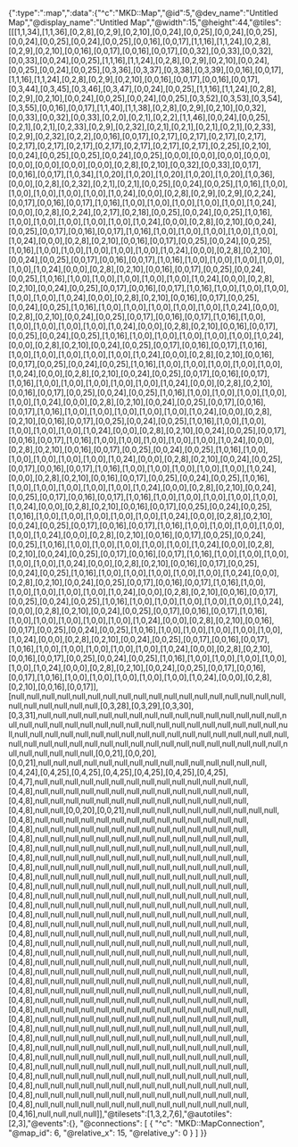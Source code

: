 {":type":":map",":data":{"^c":"MKD::Map","@id":5,"@dev_name":"Untitled Map","@display_name":"Untitled Map","@width":15,"@height":44,"@tiles":[[[1,1,34],[1,1,36],[0,2,8],[0,2,9],[0,2,10],[0,0,24],[0,0,25],[0,0,24],[0,0,25],[0,0,24],[0,0,25],[0,0,24],[0,0,25],[0,0,16],[0,0,17],[1,1,16],[1,1,24],[0,2,8],[0,2,9],[0,2,10],[0,0,16],[0,0,17],[0,0,16],[0,0,17],[0,0,32],[0,0,33],[0,0,32],[0,0,33],[0,0,24],[0,0,25],[1,1,16],[1,1,24],[0,2,8],[0,2,9],[0,2,10],[0,0,24],[0,0,25],[0,0,24],[0,0,25],[0,3,36],[0,3,37],[0,3,38],[0,3,39],[0,0,16],[0,0,17],[1,1,16],[1,1,24],[0,2,8],[0,2,9],[0,2,10],[0,0,16],[0,0,17],[0,0,16],[0,0,17],[0,3,44],[0,3,45],[0,3,46],[0,3,47],[0,0,24],[0,0,25],[1,1,16],[1,1,24],[0,2,8],[0,2,9],[0,2,10],[0,0,24],[0,0,25],[0,0,24],[0,0,25],[0,3,52],[0,3,53],[0,3,54],[0,3,55],[0,0,16],[0,0,17],[1,1,40],[1,1,38],[0,2,8],[0,2,9],[0,2,10],[0,0,32],[0,0,33],[0,0,32],[0,0,33],[0,2,0],[0,2,1],[0,2,2],[1,1,46],[0,0,24],[0,0,25],[0,2,1],[0,2,1],[0,2,33],[0,2,9],[0,2,32],[0,2,1],[0,2,1],[0,2,1],[0,2,1],[0,2,33],[0,2,9],[0,2,32],[0,2,2],[0,0,16],[0,0,17],[0,2,17],[0,2,17],[0,2,17],[0,2,17],[0,2,17],[0,2,17],[0,2,17],[0,2,17],[0,2,17],[0,2,17],[0,2,17],[0,2,25],[0,2,10],[0,0,24],[0,0,25],[0,0,25],[0,0,24],[0,0,25],[0,0,0],[0,0,0],[0,0,0],[0,0,0],[0,0,0],[0,0,0],[0,0,0],[0,0,0],[0,2,8],[0,2,10],[0,0,32],[0,0,33],[0,0,17],[0,0,16],[0,0,17],[1,0,34],[1,0,20],[1,0,20],[1,0,20],[1,0,20],[1,0,20],[1,0,36],[0,0,0],[0,2,8],[0,2,32],[0,2,1],[0,2,1],[0,0,25],[0,0,24],[0,0,25],[1,0,16],[1,0,0],[1,0,0],[1,0,0],[1,0,0],[1,0,0],[1,0,24],[0,0,0],[0,2,8],[0,2,9],[0,2,9],[0,2,24],[0,0,17],[0,0,16],[0,0,17],[1,0,16],[1,0,0],[1,0,0],[1,0,0],[1,0,0],[1,0,0],[1,0,24],[0,0,0],[0,2,8],[0,2,24],[0,2,17],[0,2,18],[0,0,25],[0,0,24],[0,0,25],[1,0,16],[1,0,0],[1,0,0],[1,0,0],[1,0,0],[1,0,0],[1,0,24],[0,0,0],[0,2,8],[0,2,10],[0,0,24],[0,0,25],[0,0,17],[0,0,16],[0,0,17],[1,0,16],[1,0,0],[1,0,0],[1,0,0],[1,0,0],[1,0,0],[1,0,24],[0,0,0],[0,2,8],[0,2,10],[0,0,16],[0,0,17],[0,0,25],[0,0,24],[0,0,25],[1,0,16],[1,0,0],[1,0,0],[1,0,0],[1,0,0],[1,0,0],[1,0,24],[0,0,0],[0,2,8],[0,2,10],[0,0,24],[0,0,25],[0,0,17],[0,0,16],[0,0,17],[1,0,16],[1,0,0],[1,0,0],[1,0,0],[1,0,0],[1,0,0],[1,0,24],[0,0,0],[0,2,8],[0,2,10],[0,0,16],[0,0,17],[0,0,25],[0,0,24],[0,0,25],[1,0,16],[1,0,0],[1,0,0],[1,0,0],[1,0,0],[1,0,0],[1,0,24],[0,0,0],[0,2,8],[0,2,10],[0,0,24],[0,0,25],[0,0,17],[0,0,16],[0,0,17],[1,0,16],[1,0,0],[1,0,0],[1,0,0],[1,0,0],[1,0,0],[1,0,24],[0,0,0],[0,2,8],[0,2,10],[0,0,16],[0,0,17],[0,0,25],[0,0,24],[0,0,25],[1,0,16],[1,0,0],[1,0,0],[1,0,0],[1,0,0],[1,0,0],[1,0,24],[0,0,0],[0,2,8],[0,2,10],[0,0,24],[0,0,25],[0,0,17],[0,0,16],[0,0,17],[1,0,16],[1,0,0],[1,0,0],[1,0,0],[1,0,0],[1,0,0],[1,0,24],[0,0,0],[0,2,8],[0,2,10],[0,0,16],[0,0,17],[0,0,25],[0,0,24],[0,0,25],[1,0,16],[1,0,0],[1,0,0],[1,0,0],[1,0,0],[1,0,0],[1,0,24],[0,0,0],[0,2,8],[0,2,10],[0,0,24],[0,0,25],[0,0,17],[0,0,16],[0,0,17],[1,0,16],[1,0,0],[1,0,0],[1,0,0],[1,0,0],[1,0,0],[1,0,24],[0,0,0],[0,2,8],[0,2,10],[0,0,16],[0,0,17],[0,0,25],[0,0,24],[0,0,25],[1,0,16],[1,0,0],[1,0,0],[1,0,0],[1,0,0],[1,0,0],[1,0,24],[0,0,0],[0,2,8],[0,2,10],[0,0,24],[0,0,25],[0,0,17],[0,0,16],[0,0,17],[1,0,16],[1,0,0],[1,0,0],[1,0,0],[1,0,0],[1,0,0],[1,0,24],[0,0,0],[0,2,8],[0,2,10],[0,0,16],[0,0,17],[0,0,25],[0,0,24],[0,0,25],[1,0,16],[1,0,0],[1,0,0],[1,0,0],[1,0,0],[1,0,0],[1,0,24],[0,0,0],[0,2,8],[0,2,10],[0,0,24],[0,0,25],[0,0,17],[0,0,16],[0,0,17],[1,0,16],[1,0,0],[1,0,0],[1,0,0],[1,0,0],[1,0,0],[1,0,24],[0,0,0],[0,2,8],[0,2,10],[0,0,16],[0,0,17],[0,0,25],[0,0,24],[0,0,25],[1,0,16],[1,0,0],[1,0,0],[1,0,0],[1,0,0],[1,0,0],[1,0,24],[0,0,0],[0,2,8],[0,2,10],[0,0,24],[0,0,25],[0,0,17],[0,0,16],[0,0,17],[1,0,16],[1,0,0],[1,0,0],[1,0,0],[1,0,0],[1,0,0],[1,0,24],[0,0,0],[0,2,8],[0,2,10],[0,0,16],[0,0,17],[0,0,25],[0,0,24],[0,0,25],[1,0,16],[1,0,0],[1,0,0],[1,0,0],[1,0,0],[1,0,0],[1,0,24],[0,0,0],[0,2,8],[0,2,10],[0,0,24],[0,0,25],[0,0,17],[0,0,16],[0,0,17],[1,0,16],[1,0,0],[1,0,0],[1,0,0],[1,0,0],[1,0,0],[1,0,24],[0,0,0],[0,2,8],[0,2,10],[0,0,16],[0,0,17],[0,0,25],[0,0,24],[0,0,25],[1,0,16],[1,0,0],[1,0,0],[1,0,0],[1,0,0],[1,0,0],[1,0,24],[0,0,0],[0,2,8],[0,2,10],[0,0,24],[0,0,25],[0,0,17],[0,0,16],[0,0,17],[1,0,16],[1,0,0],[1,0,0],[1,0,0],[1,0,0],[1,0,0],[1,0,24],[0,0,0],[0,2,8],[0,2,10],[0,0,16],[0,0,17],[0,0,25],[0,0,24],[0,0,25],[1,0,16],[1,0,0],[1,0,0],[1,0,0],[1,0,0],[1,0,0],[1,0,24],[0,0,0],[0,2,8],[0,2,10],[0,0,24],[0,0,25],[0,0,17],[0,0,16],[0,0,17],[1,0,16],[1,0,0],[1,0,0],[1,0,0],[1,0,0],[1,0,0],[1,0,24],[0,0,0],[0,2,8],[0,2,10],[0,0,16],[0,0,17],[0,0,25],[0,0,24],[0,0,25],[1,0,16],[1,0,0],[1,0,0],[1,0,0],[1,0,0],[1,0,0],[1,0,24],[0,0,0],[0,2,8],[0,2,10],[0,0,24],[0,0,25],[0,0,17],[0,0,16],[0,0,17],[1,0,16],[1,0,0],[1,0,0],[1,0,0],[1,0,0],[1,0,0],[1,0,24],[0,0,0],[0,2,8],[0,2,10],[0,0,16],[0,0,17],[0,0,25],[0,0,24],[0,0,25],[1,0,16],[1,0,0],[1,0,0],[1,0,0],[1,0,0],[1,0,0],[1,0,24],[0,0,0],[0,2,8],[0,2,10],[0,0,24],[0,0,25],[0,0,17],[0,0,16],[0,0,17],[1,0,16],[1,0,0],[1,0,0],[1,0,0],[1,0,0],[1,0,0],[1,0,24],[0,0,0],[0,2,8],[0,2,10],[0,0,16],[0,0,17],[0,0,25],[0,0,24],[0,0,25],[1,0,16],[1,0,0],[1,0,0],[1,0,0],[1,0,0],[1,0,0],[1,0,24],[0,0,0],[0,2,8],[0,2,10],[0,0,24],[0,0,25],[0,0,17],[0,0,16],[0,0,17],[1,0,16],[1,0,0],[1,0,0],[1,0,0],[1,0,0],[1,0,0],[1,0,24],[0,0,0],[0,2,8],[0,2,10],[0,0,16],[0,0,17],[0,0,25],[0,0,24],[0,0,25],[1,0,16],[1,0,0],[1,0,0],[1,0,0],[1,0,0],[1,0,0],[1,0,24],[0,0,0],[0,2,8],[0,2,10],[0,0,24],[0,0,25],[0,0,17],[0,0,16],[0,0,17],[1,0,16],[1,0,0],[1,0,0],[1,0,0],[1,0,0],[1,0,0],[1,0,24],[0,0,0],[0,2,8],[0,2,10],[0,0,16],[0,0,17],[0,0,25],[0,0,24],[0,0,25],[1,0,16],[1,0,0],[1,0,0],[1,0,0],[1,0,0],[1,0,0],[1,0,24],[0,0,0],[0,2,8],[0,2,10],[0,0,24],[0,0,25],[0,0,17],[0,0,16],[0,0,17],[1,0,16],[1,0,0],[1,0,0],[1,0,0],[1,0,0],[1,0,0],[1,0,24],[0,0,0],[0,2,8],[0,2,10],[0,0,16],[0,0,17]],[null,null,null,null,null,null,null,null,null,null,null,null,null,null,null,null,null,null,null,null,null,null,null,null,[0,3,28],[0,3,29],[0,3,30],[0,3,31],null,null,null,null,null,null,null,null,null,null,null,null,null,null,null,null,null,null,null,null,null,null,null,null,null,null,null,null,null,null,null,null,null,null,null,null,null,null,null,null,null,null,null,null,null,null,null,null,null,null,null,null,null,null,null,null,null,null,null,null,null,null,null,null,null,null,null,null,null,null,null,null,null,null,null,null,null,[0,0,21],[0,0,20],[0,0,21],null,null,null,null,null,null,null,null,null,null,null,null,null,null,null,[0,4,24],[0,4,25],[0,4,25],[0,4,25],[0,4,25],[0,4,25],[0,4,25],[0,4,7],null,null,null,null,null,null,null,null,null,null,null,null,null,null,[0,4,8],null,null,null,null,null,null,null,null,null,null,null,null,null,null,[0,4,8],null,null,null,null,null,null,null,null,null,null,null,null,null,null,[0,4,8],null,null,[0,0,20],[0,0,21],null,null,null,null,null,null,null,null,null,null,[0,4,8],null,null,null,null,null,null,null,null,null,null,null,null,null,null,[0,4,8],null,null,null,null,null,null,null,null,null,null,null,null,null,null,[0,4,8],null,null,null,null,null,null,null,null,null,null,null,null,null,null,[0,4,8],null,null,null,null,null,null,null,null,null,null,null,null,null,null,[0,4,8],null,null,null,null,null,null,null,null,null,null,null,null,null,null,[0,4,8],null,null,null,null,null,null,null,null,null,null,null,null,null,null,[0,4,8],null,null,null,null,null,null,null,null,null,null,null,null,null,null,[0,4,8],null,null,null,null,null,null,null,null,null,null,null,null,null,null,[0,4,8],null,null,null,null,null,null,null,null,null,null,null,null,null,null,[0,4,8],null,null,null,null,null,null,null,null,null,null,null,null,null,null,[0,4,8],null,null,null,null,null,null,null,null,null,null,null,null,null,null,[0,4,8],null,null,null,null,null,null,null,null,null,null,null,null,null,null,[0,4,8],null,null,null,null,null,null,null,null,null,null,null,null,null,null,[0,4,8],null,null,null,null,null,null,null,null,null,null,null,null,null,null,[0,4,8],null,null,null,null,null,null,null,null,null,null,null,null,null,null,[0,4,8],null,null,null,null,null,null,null,null,null,null,null,null,null,null,[0,4,8],null,null,null,null,null,null,null,null,null,null,null,null,null,null,[0,4,8],null,null,null,null,null,null,null,null,null,null,null,null,null,null,[0,4,8],null,null,null,null,null,null,null,null,null,null,null,null,null,null,[0,4,8],null,null,null,null,null,null,null,null,null,null,null,null,null,null,[0,4,8],null,null,null,null,null,null,null,null,null,null,null,null,null,null,[0,4,8],null,null,null,null,null,null,null,null,null,null,null,null,null,null,[0,4,8],null,null,null,null,null,null,null,null,null,null,null,null,null,null,[0,4,8],null,null,null,null,null,null,null,null,null,null,null,null,null,null,[0,4,8],null,null,null,null,null,null,null,null,null,null,null,null,null,null,[0,4,8],null,null,null,null,null,null,null,null,null,null,null,null,null,null,[0,4,8],null,null,null,null,null,null,null,null,null,null,null,null,null,null,[0,4,8],null,null,null,null,null,null,null,null,null,null,null,null,null,null,[0,4,8],null,null,null,null,null,null,null,null,null,null,null,null,null,null,[0,4,8],null,null,null,null,null,null,null,null,null,null,null,null,null,null,[0,4,8],null,null,null,null,null,null,null,null,null,null,null,null,null,null,[0,4,16],null,null,null,null]],"@tilesets":[1,3,2,7,6],"@autotiles":[2,3],"@events":{},
"@connections":
[
{
  "^c": "MKD::MapConnection",
  "@map_id": 6,
  "@relative_x": 15,
  "@relative_y": 0
}
]
}}
